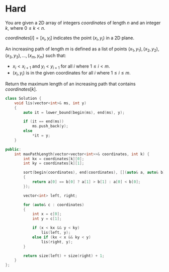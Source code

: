 # Hard

You are given a 2D array of integers $coordinates$ of length $n$ and an integer $k$, where $0 \leq k < n$.

$coordinates[i] = [x_i, y_i]$ indicates the point $(x_i, y_i)$ in a 2D plane.

An increasing path of length $m$ is defined as a list of points $(x_1, y_1), (x_2, y_2), (x_3, y_3), ..., (x_m, y_m)$ such that:

- $x_i < x_{i + 1}$ and $y_i < y_{i + 1}$ for all $i$ where $1 \leq i < m$.
- $(x_i, y_i)$ is in the given coordinates for all $i$ where $1 \leq i \leq m$.

Return the maximum length of an increasing path that contains $coordinates[k]$.

```cpp
class Solution {
    void lis(vector<int>& ms, int y)
    {
        auto it = lower_bound(begin(ms), end(ms), y);

        if (it == end(ms))
            ms.push_back(y);
        else
            *it = y;
    }

public:
    int maxPathLength(vector<vector<int>>& coordinates, int k) {
        int kx = coordinates[k][0];
        int ky = coordinates[k][1];

        sort(begin(coordinates), end(coordinates), [](auto& a, auto& b)
        {
            return a[0] == b[0] ? a[1] > b[1] : a[0] < b[0];
        });

        vector<int> left, right;

        for (auto& c : coordinates)
        {
            int x = c[0];
            int y = c[1];

            if (x < kx && y < ky)
                lis(left, y);
            else if (kx < x && ky < y)
                lis(right, y);
        }

        return size(left) + size(right) + 1;
    }
};
```
